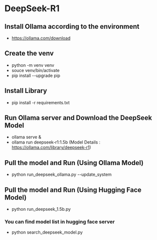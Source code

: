 # DeepSeek-R1
## Install Ollama according to the environment
- https://ollama.com/download

## Create the venv
- python -m venv venv
- souce venv/bin/activate
- pip install --upgrade pip

## Install Library
- pip install -r requirements.txt

## Run Ollama server and Download the DeepSeek Model
- ollama serve &
- ollama run deepseek-r1:1.5b (Model Details : https://ollama.com/library/deepseek-r1)

## Pull the model and Run (Using Ollama Model)
- python run_deepseek_ollama.py --update_system

## Pull the model and Run (Using Hugging Face Model)
- python run_deepseek_1.5b.py

### You can find model list in hugging face server
- python search_deepseek_model.py
